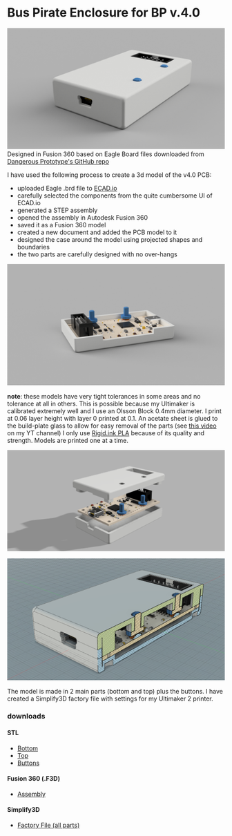 # Bus Pirate Enclosure for BP v.4.0
![Case v2.png](resources/27E8554C5F3B513E9D2A13C29EED7F7F.png)
Designed in Fusion 360 based on Eagle Board files downloaded from [Dangerous Prototype's GitHub repo](https://github.com/DangerousPrototypes/Bus_Pirate)

I have used the following process to create a 3d model of the v4.0 PCB:

* uploaded Eagle .brd file to [ECAD.io](http://ecad.io)
* carefully selected the components from the quite cumbersome UI of ECAD.io
* generated a STEP assembly
* opened the assembly in Autodesk Fusion 360
* saved it as a Fusion 360 model
* created a new document and added the PCB model to it
* designed the case around the model using projected shapes and boundaries
* the two parts are carefully designed with no over-hangs

![Case - top off](resources/4DF2A6C2F437542159F3E566436D1657.png)

__note__: these models have very tight tolerances in some areas and no tolerance at all in others.
This is possible because my Ultimaker is calibrated extremely well and I use an Olsson Block 0.4mm diameter.
I print at 0.06 layer height with layer 0 printed at 0.1.
An acetate sheet is glued to the build-plate glass to allow for easy removal of the parts (see [this video](https://www.youtube.com/watch?v=MMxrqxx-Fjg) on my YT channel)
I only use [Rigid.ink PLA](http://rigid.ink) because of its quality and strength.
Models are printed one at a time.

![Assembly Fusion 360](resources/Case_exploded.png)

![Section](resources/B5ECDA007207B4DDCEC799737B442869.png)

The model is made in 2 main parts (bottom and top) plus the buttons.
I have created a Simplify3D factory file with settings for my Ultimaker 2 printer.

### downloads
#### STL
* [Bottom](models-STL/Bottom.STL)
* [Top](models-STL/Top.STL)
* [Buttons](models-STL/Buttons.STL)

#### Fusion 360 (.F3D)
* [Assembly](models-Fusion360/BusPirate_v4.0_Case.f3d)

#### Simplify3D
* [Factory File (all parts)](Simplify3D/BusPirate_ALL.factory)